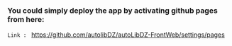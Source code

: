 ### You could simply deploy the app by activating github pages from here:
`Link : ` https://github.com/autolibDZ/autoLibDZ-FrontWeb/settings/pages
